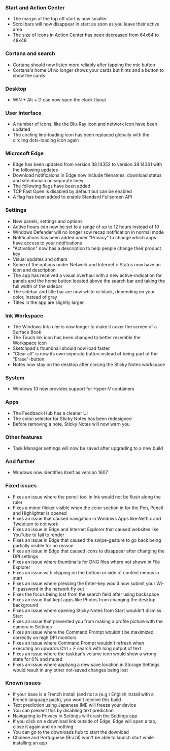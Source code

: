 ### Start and Action Center
- The margin at the top off start is now smaller
- Scrollbars will now disappear in start as soon as you leave their active area
- The size of icons in Action Center has been decreased from 64x64 to 48x48

### Cortana and search
- Cortana should now listen more reliably after tapping the mic button
- Cortana's home UI no longer shows your cards but hints and a button to show the cards

### Desktop
- WIN + Alt + D can now open the clock flyout

### User Interface
- A number of icons, like the Blu-Ray icon and network icon have been updated
- The circling line-loading icon has been replaced globally with the circling dots-loading icon again

### Microsoft Edge
- Edge has been updated from version 38.14352 to version 38.14361 with the following updates
 - Download notificaions in Edge now include filenames, download status and site domain on separate lines
- The following flags have been added
 - TCP Fast Open is disabled by default but can be enabled
 - A flag has been added to enable Standard Fullscreen API

### Settings
- New panels, settings and options
 - Active hours can now be set to a range of up to 12 hours instead of 10
 - Windows Defender will no longer sow recap notification in normal mode
 - Notifications has been added under "Privacy" to change which apps have access to your notifications
 - "Activation" now has a description to help people change their product key
- Visual updates and others
 - Some of the options under Network and Internet > Status now have an icon and description
 - The app has received a visual overhaul with a new active-indication for panels and the home button located above the search bar and taking the full width of the sidebar
 - The sidebar and title bar are now white or black, depending on your color, instead of gray
 - Titles in the app are slightly larger

### Ink Workspace
- The Windows Ink ruler is now longer to make it cover the screen of a Surface Book
- The Touch Ink icon has been changed to better resemble the Workspace icon
- Sketchpad's thumbnail should now load faster
- "Clear all" is now its own seperate button instead of being part of the "Erase"-button
- Notes now stay on the desktop after closing the Sticky Notes workspace

### System
- Windows 10 now provides support for Hyper-V containers

### Apps
- The Feedback Hub has a cleaner UI
- The color-selector for Sticky Notes has been redesigned
- Before removing a note, Sticky Notes will now warn you

### Other features
- Task Manager settings will now be saved after upgrading to a new build

### And further
- Windows now identifies itself as version 1607

### Fixed issues
- Fixes an issue where the pencil tool in Ink would not be flush along the ruler
- Fixes a minor flicker visible when the color section in for the Pen, Pencil and Highlighter is opened
- Fixes an issue that caused navigation in Windows Apps like Netflix and Tweetium to not work
- Fixes an issue in Edge and Internet Explorer that caused websites like YouTube to fail to render
- Fixes an issue in Edge that caused the swipe-gesture to go back being partially visible for no reason
- Fixes an issue in Edge that caused icons to disappear after changing the DPI settings
- Fixes an issue where thumbnails for DNG files where not shown in File Explorer
- Fixes an issue with clipping on the bottom or side of context menus in start
- Fixes an issue where pressing the Enter-key would now submit your Wi-Fi password in the network fly out
- Fixes the focus being lost from the search field after using backspace
- Fixes an issue that kept apps like Photos from changing the desktop background
- Fixes an issue where opening Sticky Notes from Start wouldn't dismiss Start
- Fixes an issue that prevented you from making a profile picture with the camera in Settings
- Fixes an issue where the Command Prompt wouldn't be maximized correctly on high DPI monitors
- Fixes an issue where Command Prompt wouldn't refresh when executing an upwards Ctrl + F search with long output of text
- Fixes an issue where the taskbar's volume icon would show a wrong state for 0% and muted
- Fixes an issue where applying a new save location in Storage Settings would result in any other not-saved changes being lost

### Known issues
- If your base is a French install (and not a (e.g.) English install with a French language pack), you won't receive this build
- Text prediction using Japanese IME will freeze your device
 - You can prevent this by disabling text prediction
- Navigating to Privacy in Settings will crash the Settings app
- If you click on a download link outside of Edge, Edge will open a tab, close it again and do nothing
 - You can go to the downloads hub to start the download
- Chinese and Portuguese (Brazil) won't be able to launch start while installing an app